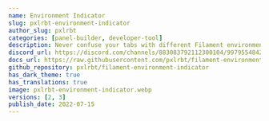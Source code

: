 ```yaml
---
name: Environment Indicator
slug: pxlrbt-environment-indicator
author_slug: pxlrbt
categories: [panel-builder, developer-tool]
description: Never confuse your tabs with different Filament environments again.
discord_url: https://discord.com/channels/883083792112300104/997955484223021157
docs_url: https://raw.githubusercontent.com/pxlrbt/filament-environment-indicator/main/readme.md
github_repository: pxlrbt/filament-environment-indicator
has_dark_theme: true
has_translations: true
image: pxlrbt-environment-indicator.webp
versions: [2, 3]
publish_date: 2022-07-15
---
```

